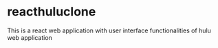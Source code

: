 # reacthuluclone
This is a react web application with user interface functionalities of hulu web application
